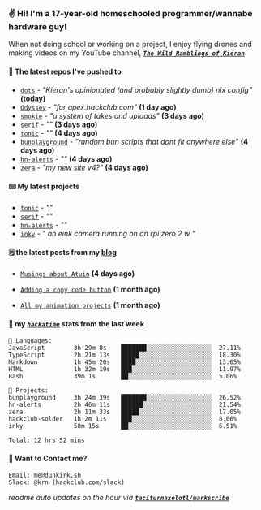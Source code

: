 ### ✌️ Hi! I'm a 17-year-old homeschooled programmer/wannabe hardware guy!

When not doing school or working on a project, I enjoy flying drones and making videos on my YouTube channel, [**_`The Wild Ramblings of Kieran`_**](https://youtube.com/@kieran.rambles).

#### 👷 The latest repos I've pushed to

- [`dots`](https://github.com/taciturnaxolotl/dots) - _"Kieran's opinionated (and probably slightly dumb) nix config"_ **(today)**
- [`Odyssey`](https://github.com/MeghanaM4/Odyssey) - _"for apex.hackclub.com"_ **(1 day ago)**
- [`smokie`](https://github.com/taciturnaxolotl/smokie) - _"a system of takes and uploads"_ **(3 days ago)**
- [`serif`](https://github.com/taciturnaxolotl/serif) - _""_ **(3 days ago)**
- [`tonic`](https://github.com/taciturnaxolotl/tonic) - _""_ **(4 days ago)**
- [`bunplayground`](https://github.com/taciturnaxolotl/bunplayground) - _"random bun scripts that dont fit anywhere else"_ **(4 days ago)**
- [`hn-alerts`](https://github.com/taciturnaxolotl/hn-alerts) - _""_ **(4 days ago)**
- [`zera`](https://github.com/taciturnaxolotl/zera) - _"my new site v4?"_ **(4 days ago)**

#### ⌨️ My latest projects

- [`tonic`](https://github.com/taciturnaxolotl/tonic) - _""_
- [`serif`](https://github.com/taciturnaxolotl/serif) - _""_
- [`hn-alerts`](https://github.com/taciturnaxolotl/hn-alerts) - _""_
- [`inky`](https://github.com/taciturnaxolotl/inky) - _" an eink camera running on an rpi zero 2 w "_

#### 🗒️ the latest posts from my [blog](https://dunkirk.sh)

- [`Musings about Atuin`](https://dunkirk.sh/blog/atuin/) **(4 days ago)**

- [`Adding a copy code button`](https://dunkirk.sh/blog/adding-a-copy-button/) **(1 month ago)**

- [`All my animation projects`](https://dunkirk.sh/blog/my-animations/) **(1 month ago)**



#### 📡 my [_`hackatime`_](https://waka.hackclub.com) stats from the last week

```text
💾 Languages:
JavaScript        3h 29m 8s    ███████░░░░░░░░░░░░░░░░░░  27.11%
TypeScript        2h 21m 13s   █████░░░░░░░░░░░░░░░░░░░░  18.30%
Markdown          1h 45m 20s   ████░░░░░░░░░░░░░░░░░░░░░  13.65%
HTML              1h 32m 19s   ███░░░░░░░░░░░░░░░░░░░░░░  11.97%
Bash              39m 1s       ██░░░░░░░░░░░░░░░░░░░░░░░  5.06%

💼 Projects:
bunplayground     3h 24m 39s   ███████░░░░░░░░░░░░░░░░░░  26.52%
hn-alerts         2h 46m 11s   ██████░░░░░░░░░░░░░░░░░░░  21.54%
zera              2h 11m 33s   █████░░░░░░░░░░░░░░░░░░░░  17.05%
hackclub-solder   1h 2m 11s    ███░░░░░░░░░░░░░░░░░░░░░░  8.06%
inky              50m 15s      ██░░░░░░░░░░░░░░░░░░░░░░░  6.51%

Total: 12 hrs 52 mins
```

#### 📮 Want to Contact me?

```text
Email: me@dunkirk.sh
Slack: @krn (hackclub.com/slack)
```

_readme auto updates on the hour via [**`taciturnaxolotl/markscribe`**](https://github.com/taciturnaxolotl/markscribe)_
